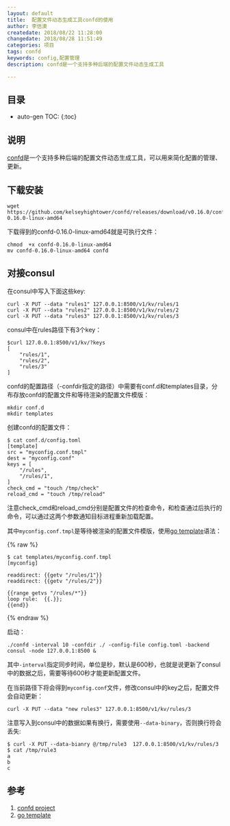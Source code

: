 ```yaml
---
layout: default
title:  配置文件动态生成工具confd的使用
author: 李佶澳
createdate: 2018/08/22 11:28:00
changedate: 2018/08/28 11:51:49
categories: 项目
tags: confd
keywords: config,配置管理
description: confd是一个支持多种后端的配置文件动态生成工具

---
```


## 目录
* auto-gen TOC:
{:toc}

## 说明

[confd][1]是一个支持多种后端的配置文件动态生成工具，可以用来简化配置的管理、更新。

## 下载安装

	wget https://github.com/kelseyhightower/confd/releases/download/v0.16.0/confd-0.16.0-linux-amd64

下载得到的confd-0.16.0-linux-amd64就是可执行文件：

	chmod  +x confd-0.16.0-linux-amd64
	mv confd-0.16.0-linux-amd64 confd

## 对接consul

在consul中写入下面这些key:

	curl -X PUT --data "rules1" 127.0.0.1:8500/v1/kv/rules/1
	curl -X PUT --data "rules2" 127.0.0.1:8500/v1/kv/rules/2
	curl -X PUT --data "rules3" 127.0.0.1:8500/v1/kv/rules/3

consul中在rules路径下有3个key：

	$curl 127.0.0.1:8500/v1/kv/?keys
	[
	    "rules/1",
	    "rules/2",
	    "rules/3"
	]

confd的配置路径（-confdir指定的路径）中需要有conf.d和templates目录，分布存放confd的配置文件和等待渲染的配置文件模版：

	mkdir conf.d
	mkdir templates

创建confd的配置文件：

	$ cat conf.d/config.toml
	[template]
	src = "myconfig.conf.tmpl"
	dest = "myconfig.conf"
	keys = [
	    "/rules",
	    "/rules/1",
	]
	check_cmd = "touch /tmp/check"
	reload_cmd = "touch /tmp/reload"

注意check_cmd和reload_cmd分别是配置文件的检查命令，和检查通过后执行的命令，可以通过这两个参数通知目标进程重新加载配置。

其中`myconfig.conf.tmpl`是等待被渲染的配置文件模版，使用[go template][2]语法：

{% raw %}

	$ cat templates/myconfig.conf.tmpl
	[myconfig]
	
	readdirect: {{getv "/rules/1"}}
	readdirect: {{getv "/rules/2"}}
	
	{{range getvs "/rules/*"}}
	loop rule:  {{.}};
	{{end}}

{% endraw %}

启动：

	./confd -interval 10 -confdir ./ -config-file config.toml -backend consul -node 127.0.0.1:8500 &

其中`-interval`指定同步时间，单位是秒，默认是600秒，也就是说更新了consul中的数据之后，需要等待600秒才能更新配置文件。

在当前路径下将会得到`myconfig.conf`文件，修改consul中的key之后，配置文件会自动更新：

	curl -X PUT --data "new rules3" 127.0.0.1:8500/v1/kv/rules/3

注意写入到consul中的数据如果有换行，需要使用`--data-binary`，否则换行符会丢失:

	$ curl -X PUT --data-bianry @/tmp/rule3  127.0.0.1:8500/v1/kv/rules/3
	$ cat /tmp/rule3
	a
	b
	c

## 参考

1. [confd project][1]
2. [go template][2]

[1]: https://github.com/kelseyhightower/confd  "confd project" 
[2]: golang.org/pkg/text/template/#pkg-overview  "go template" 
